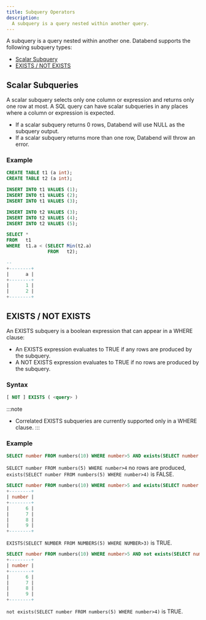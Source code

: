 ```yaml
---
title: Subquery Operators
description:
  A subquery is a query nested within another query.
---
```


A subquery is a query nested within another one. Databend supports the following subquery types:

- [Scalar Subquery](#scalar-subquery)
- [EXISTS / NOT EXISTS](#exists--not-exists)

## Scalar Subqueries

A scalar subquery selects only one column or expression and returns only one row at most. A SQL query can have scalar subqueries in any places where a column or expression is expected.

- If a scalar subquery returns 0 rows, Databend will use NULL as the subquery output.
- If a scalar subquery returns more than one row, Databend will throw an error.

### Example

```sql
CREATE TABLE t1 (a int);
CREATE TABLE t2 (a int);

INSERT INTO t1 VALUES (1);
INSERT INTO t1 VALUES (2);
INSERT INTO t1 VALUES (3);

INSERT INTO t2 VALUES (3);
INSERT INTO t2 VALUES (4);
INSERT INTO t2 VALUES (5);

SELECT * 
FROM   t1 
WHERE  t1.a < (SELECT Min(t2.a) 
               FROM   t2); 

--
+--------+
|      a |
+--------+
|      1 |
|      2 |
+--------+
```

## EXISTS / NOT EXISTS

An EXISTS subquery is a boolean expression that can appear in a WHERE clause:
* An EXISTS expression evaluates to TRUE if any rows are produced by the subquery.
* A NOT EXISTS expression evaluates to TRUE if no rows are produced by the subquery.

### Syntax

```sql
[ NOT ] EXISTS ( <query> )
```

:::note
* Correlated EXISTS subqueries are currently supported only in a WHERE clause.
:::

### Example

```sql
SELECT number FROM numbers(10) WHERE number>5 AND exists(SELECT number FROM numbers(5) WHERE number>4);
```
`SELECT number FROM numbers(5) WHERE number>4` no rows are produced, `exists(SELECT number FROM numbers(5) WHERE number>4)` is FALSE.

```sql
SELECT number FROM numbers(10) WHERE number>5 and exists(SELECT number FROM numbers(5) WHERE number>3);
+--------+
| number |
+--------+
|      6 |
|      7 |
|      8 |
|      9 |
+--------+
```

`EXISTS(SELECT NUMBER FROM NUMBERS(5) WHERE NUMBER>3)` is TRUE.

```sql
SELECT number FROM numbers(10) WHERE number>5 AND not exists(SELECT number FROM numbers(5) WHERE number>4);
+--------+
| number |
+--------+
|      6 |
|      7 |
|      8 |
|      9 |
+--------+
```

`not exists(SELECT number FROM numbers(5) WHERE number>4)` is TRUE.
